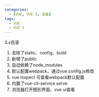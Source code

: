 ```yaml
---
categories:
  - [VUE, VUE 3, 准备]
tags:
  - VUE
  - VUE 3
---
```

3.x目录

1. 去除了static、config、build
2. 新增了public
3. 自动依赖了node_modules
4. 默认配置webpack，通过vue.config.js修改
5. vue inspect 可查看webpack默认配置
6. 内置了vue-cli-service serve
7. 浏览器打开图形界面，vue ui查看